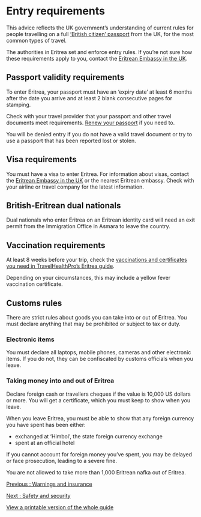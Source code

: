 # Entry requirements

This advice reflects the UK government’s understanding of current rules for people travelling on a full [‘British citizen’ passport](https://www.gov.uk/types-of-british-nationality) from the UK, for the most common types of travel.

The authorities in Eritrea set and enforce entry rules. If you’re not sure how these requirements apply to you, contact the [Eritrean Embassy in the UK](https://www.eritreanembassyuk.org.uk/).

## Passport validity requirements

To enter Eritrea, your passport must have an ‘expiry date’ at least 6 months after the date you arrive and at least 2 blank consecutive pages for stamping.

Check with your travel provider that your passport and other travel documents meet requirements. [Renew your passport](https://www.gov.uk/renew-adult-passport/renew) if you need to.

You will be denied entry if you do not have a valid travel document or try to use a passport that has been reported lost or stolen.

## Visa requirements

You must have a visa to enter Eritrea. For information about visas, contact the [Eritrean Embassy in the UK](https://www.eritreanembassyuk.org.uk/) or the nearest Eritrean embassy. Check with your airline or travel company for the latest information.

## British-Eritrean dual nationals

Dual nationals who enter Eritrea on an Eritrean identity card will need an exit permit from the Immigration Office in Asmara to leave the country.

## Vaccination requirements

At least 8 weeks before your trip, check the [vaccinations and certificates you need in TravelHealthPro’s Eritrea guide](https://travelhealthpro.org.uk/country/74/eritrea#Vaccine_Recommendations).

Depending on your circumstances, this may include a yellow fever vaccination certificate.

## Customs rules

There are strict rules about goods you can take into or out of Eritrea. You must declare anything that may be prohibited or subject to tax or duty.

### Electronic items

You must declare all laptops, mobile phones, cameras and other electronic items. If you do not, they can be confiscated by customs officials when you leave.

### Taking money into and out of Eritrea

Declare foreign cash or travellers cheques if the value is 10,000 US dollars or more. You will get a certificate, which you must keep to show when you leave.

When you leave Eritrea, you must be able to show that any foreign currency you have spent has been either:

* exchanged at ‘Himbol’, the state foreign currency exchange
* spent at an official hotel

If you cannot account for foreign money you’ve spent, you may be delayed or face prosecution, leading to a severe fine.

You are not allowed to take more than 1,000 Eritrean nafka out of Eritrea.

[Previous
:
Warnings and insurance](/foreign-travel-advice/eritrea)

[Next
:
Safety and security](/foreign-travel-advice/eritrea/safety-and-security)

[View a printable version of the whole guide](/foreign-travel-advice/eritrea/print)